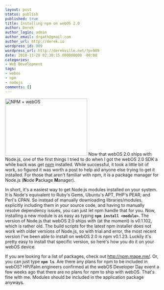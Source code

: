 ```yaml
---
layout: post
status: publish
published: true
title: Installing npm on webOS 2.0
author: Derek
author_login: admin
author_email: drgath@gmail.com
author_url: http://derek.io
wordpress_id: 909
wordpress_url: http://derekville.net/?p=909
date: 2010-11-28 02:30:15.000000000 -08:00
categories:
- Web Development
tags:
- webos
- npm
- nodejs
comments: []
---
```

<img class="alignright" title="NPM + webOS" src="http://s89997654.onlinehome.us/screencaps/Photoshop-20101125-233609.jpg" alt="NPM + webOS" width="268" height="187" /> Now that webOS 2.0 ships with Node.js, one of the first things I tried to do when I got the webOS 2.0 SDK a while back was get <a href="http://npmjs.org/">npm</a> installed.  While successful, it took a little bit of work, so figured it was worth a post to help aid anyone else trying to get it installed.  For those that aren't familiar with npm, it is a package manager for Node.js (<strong>N</strong>ode <strong>P</strong>ackage <strong>M</strong>anager).

<!-- more -->

In short, it's a easiest way to get Node.js modules installed on your system.  It is Node's equivalent to Ruby's Gems, Ubuntu's APT, PHP's PEAR, and Perl's CPAN.  So instead of manually downloading libraries/modules, explicitly including them in your source code, and having to manually resolve dependency issues, you can just let npm handle that for you.  Now, installing a new module is as easy as typing <strong><code>npm install &lt;module&gt;</code></strong>.  The version of Node.js that webOS 2.0 ships with (at the moment) is v0.1.102, which is rather old.  The build scripts for the latest npm installer does not work with older versions of Node.js, so with trial and error, the most recent version I've been able to install on webOS 2.0 is npm v0.1.23.  Luckily it's pretty easy to install that specific version, so here's how you do it on your webOS device.

<script src="https://gist.github.com/708091.js"></script>If you are looking for a list of packages, check out <a href="http://npm.mape.me/">http://npm.mape.me/</a>. Or, you can just type <strong><code>npm ls</code></strong>.  Are there any plans for npm to be included in webOS? HP/Palm engineers confirmed at the webOS Developer Day event a few weeks ago that there are no plans for npm to ship with webOS.  That's fine with me.  Modules should be included in the application package anyways.
